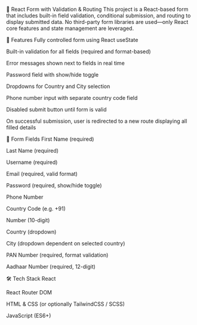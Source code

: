 📝 React Form with Validation & Routing
This project is a React-based form that includes built-in field validation, conditional submission, and routing to display submitted data. No third-party form libraries are used—only React core features and state management are leveraged.

🚀 Features
Fully controlled form using React useState

Built-in validation for all fields (required and format-based)

Error messages shown next to fields in real time

Password field with show/hide toggle

Dropdowns for Country and City selection

Phone number input with separate country code field

Disabled submit button until form is valid

On successful submission, user is redirected to a new route displaying all filled details

🧾 Form Fields
First Name (required)

Last Name (required)

Username (required)

Email (required, valid format)

Password (required, show/hide toggle)

Phone Number

Country Code (e.g. +91)

Number (10-digit)

Country (dropdown)

City (dropdown dependent on selected country)

PAN Number (required, format validation)

Aadhaar Number (required, 12-digit)

🛠 Tech Stack
React

React Router DOM

HTML & CSS (or optionally TailwindCSS / SCSS)

JavaScript (ES6+)
